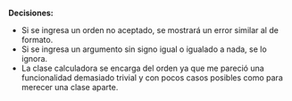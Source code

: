 __Decisiones:__

* Si se ingresa un orden no aceptado, se mostrará un error similar al de formato.
* Si se ingresa un argumento sin signo igual o igualado a nada, se lo ignora.
* La clase calculadora se encarga del orden ya que me pareció una funcionalidad demasiado trivial y con pocos casos posibles como para merecer una clase aparte.
